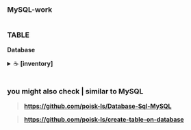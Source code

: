 ### MySQL-work
#
### TABLE

**Database**

<details>
    <summary>&#9749 <b>[inventory]</b></summary><br/>
[✓] tblcity
[✓] tblcustomer
[✓] tblprod
[✓] tblsales
[✓] tblunit

<p><img src="https://github.com/poisk-ls/MySQL-work/blob/master/assets/table%20%5Binventory%5D/inventory%201.jpg" width="90%"/><img src="https://github.com/poisk-ls/MySQL-work/blob/master/assets/table%20%5Binventory%5D/inventory%202.jpg" width="90%"/></p>


</details>







#

### you might also check | similar to MySQL 

>**https://github.com/poisk-ls/Database-Sql-MySQL**

>**https://github.com/poisk-ls/create-table-on-database**


